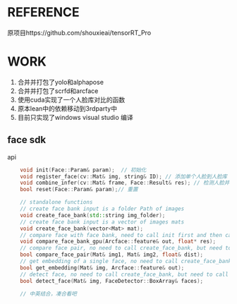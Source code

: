 # REFERENCE
原项目https://github.com/shouxieai/tensorRT_Pro

# WORK
1. 合并并打包了yolo和alphapose
2. 合并并打包了scrfd和arcface
3. 使用cuda实现了一个人脸库对比的函数
4. 原本lean中的依赖移动到3rdparty中
5. 目前只实现了windows visual studio 编译

## face sdk
api
```c++
    void init(Face::Param& param);  // 初始化
    void register_face(cv::Mat& img, string& ID); // 添加单个人脸到人脸库
    void combine_infer(cv::Mat& frame, Face::Result& res); // 检测人脸并返回结果
    bool reset(Face::Param& param);// 重置

    // standalone functions
    // create face bank input is a folder Path of images
    void create_face_bank(std::string img_folder);
    // create face bank input is a vector of images mats
    void create_face_bank(vector<Mat> mat);
    // compare face with face bank, need to call init first and then call init create_face_bank
    void compare_face_bank_gpu(Arcface::feature& out, float* res); 
    // compare face pair, no need to call create_face_bank, but need to call init
    bool compare_face_pair(Mat& img1, Mat& img2, float& dist);
    // get embedding of a single face, no need to call create_face_bank, but need to call init
    bool get_embedding(Mat& img, Arcface::feature& out);
    // detect face, no need to call create_face_bank, but need to call init
    bool detect_face(Mat& img, FaceDetector::BoxArray& faces);

    // 中英结合，凑合看吧
```


